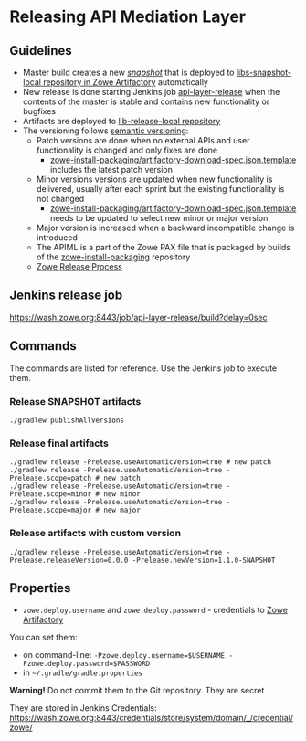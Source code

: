 # Releasing API Mediation Layer

## Guidelines

- Master build creates a new [_snapshot_](https://stackoverflow.com/questions/5901378/what-exactly-is-a-maven-snapshot-and-why-do-we-need-it) that is deployed to [libs-snapshot-local repository in Zowe Artifactory](https://zowe.jfrog.io/zowe/libs-snapshot-local/com/ca/mfaas/sdk/ ) automatically
- New release is done starting Jenkins job [api-layer-release](https://wash.zowe.org:8443/job/api-layer-release/build?delay=0sec) when the contents of the master is stable and contains new functionality or bugfixes
- Artifacts are deployed to [lib-release-local repository](https://zowe.jfrog.io/zowe/libs-release-local/com/ca/mfaas/sdk/)
- The versioning follows [semantic versioning](https://semver.org/):
  - Patch versions are done when no external APIs and user functionality is changed and only fixes are done
    - [zowe-install-packaging/artifactory-download-spec.json.template](https://github.com/zowe/zowe-install-packaging/blob/master/artifactory-download-spec.json.template) includes the latest patch version
  - Minor versions versions are updated when new functionality is delivered, usually after each sprint but the existing functionality is not changed
    - [zowe-install-packaging/artifactory-download-spec.json.template](https://github.com/zowe/zowe-install-packaging/blob/master/artifactory-download-spec.json.template) needs to be updated to select new minor or major version
  - Major version is increased when a backward incompatible change is introduced
  - The APIML is a part of the Zowe PAX file that is packaged by builds of the [zowe-install-packaging](https://github.com/zowe/zowe-install-packaging/) repository
  - [Zowe Release Process](https://github.com/zowe/zlc/blob/master/process/release.md)

## Jenkins release job

https://wash.zowe.org:8443/job/api-layer-release/build?delay=0sec

## Commands

The commands are listed for reference. Use the Jenkins job to execute them.

### Release SNAPSHOT artifacts

```shell
./gradlew publishAllVersions
```

### Release final artifacts

```shell
./gradlew release -Prelease.useAutomaticVersion=true # new patch
./gradlew release -Prelease.useAutomaticVersion=true -Prelease.scope=patch # new patch
./gradlew release -Prelease.useAutomaticVersion=true -Prelease.scope=minor # new minor
./gradlew release -Prelease.useAutomaticVersion=true -Prelease.scope=major # new major
```

### Release artifacts with custom version

```shell
./gradlew release -Prelease.useAutomaticVersion=true -Prelease.releaseVersion=0.0.0 -Prelease.newVersion=1.1.0-SNAPSHOT
```

## Properties

- `zowe.deploy.username` and `zowe.deploy.password` - credentials to [Zowe Artifactory](https://zowe.jfrog.io/)

You can set them:

- on command-line: `-Pzowe.deploy.username=$USERNAME -Pzowe.deploy.password=$PASSWORD`
- in `~/.gradle/gradle.properties`

**Warning!** Do not commit them to the Git repository. They are secret

They are stored in Jenkins Credentials: https://wash.zowe.org:8443/credentials/store/system/domain/_/credential/zowe/
